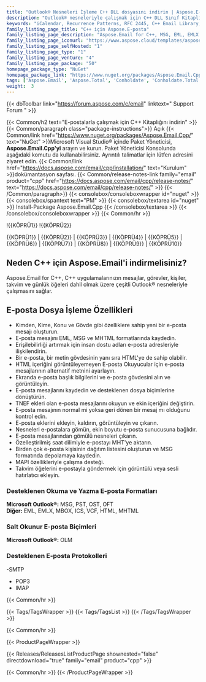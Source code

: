 ```yaml
---
title: "Outlook® Nesneleri İşleme C++ DLL dosyasını indirin | Aspose.E-posta"
description: "Outlook® nesneleriyle çalışmak için C++ DLL Sınıf Kitaplığını indirin; API aracılığıyla e-posta mesajları, görevler, kişiler, takvim ve günlük öğeleri. SMTP, POP3 ve IMAP'yi destekler."
keywords: "iCalendar, Recurrence Patterns, RFC 2445, C++ Email Library, C++ Outlook Library"
family_listing_page_title: "C++ için Aspose.E-posta"
family_listing_page_description: "Aspose.Email for C++, MSG, EML, EMLX ve MHT gibi bir dizi e-posta mesajı formatıyla çalışmayı kolaylaştıran güçlü bir e-posta programlama API'si üretmek için bir araya getirilen bir sınıf kitaplıkları paketidir."
family_listing_page_iconurl: "https://www.aspose.cloud/templates/aspose/App_Themes/V3/images/email/272x272/aspose_email-for-cpp.png"
family_listing_page_selfHosted: "1"
family_listing_page_type: "1"
family_listing_page_venture: "4"
family_listing_page_package: "50"
homepage_package_type: "NuGet"
homepage_package_link: "https://www.nuget.org/packages/Aspose.Email.Cpp/"
tags: ['Aspose.Email', 'Aspose.Total', 'Conholdate', 'Conholdate.Total', 'Office-Automation', 'MSG', 'PST', 'OST', 'OFT', 'OLM', 'EML', 'EMLX', 'MBOX', 'ICS', 'VCF', 'HTML', 'MHTML', 'MHT', 'Mail', 'MIME', 'iCalender', 'SMTP', 'POP3', 'IMAP', 'Protocols', 'RFC2445', 'RFC822', 'Windows', 'Linux', 'VisualStudio', 'GCC', 'CLang', 'Component', 'Assembly', 'C++', 'API', 'Email-API', 'Distribution-List', 'MAPI', 'Parsing-MSG', 'Viewing-MSG', 'Email-Message-Extraction', 'Email', 'Mail-Message', 'EWS-Client', 'EML-to-MSG', 'Email-to-EML', 'Email-to-MHT', 'Mail-to-MHTML', 'Native', 'C++', 'CPP', 'Exchange']
weight:  3
---
```


{{< dbToolbar link="https://forum.aspose.com/c/email" linktext=" Support Forum " >}}

{{< Common/h2 text="E-postalarla çalışmak için C++ Kitaplığını indirin"  >}}
{{< Common/paragraph class="package-instructions">}}
Açık
{{< Common/link href="https://www.nuget.org/packages/Aspose.Email.Cpp/" text="NuGet"  >}}Microsoft Visual Studio® içinde Paket Yöneticisi, <b>Aspose.Email.Cpp'yi</b> arayın ve kurun. Paket Yöneticisi Konsolunda aşağıdaki komutu da kullanabilirsiniz. Ayrıntılı talimatlar için lütfen adresini ziyaret edin.
{{< Common/link href="https://docs.aspose.com/email/cpp/installation/" text="Kurulum"  >}}dokümantasyon sayfası.
{{< Common/release-notes-link family="email" product="cpp" href="https://docs.aspose.com/email/cpp/release-notes/" text="https://docs.aspose.com/email/cpp/release-notes/"  >}}
{{< /Common/paragraph>}}
{{< consolebox/consoleboxwrapper id="nuget" >}}
       {{< consolebox/spantext text="PM" >}}
       {{< consolebox/textarea id="nuget" >}} Install-Package Aspose.Email.Cpp {{< /consolebox/textarea >}}
{{< /consolebox/consoleboxwrapper >}}
{{< Common/hr >}}

!{{KÖPRÜ1}} !{{KÖPRÜ2}}

{{KÖPRÜ1}} | {{KÖPRÜ2}} | {{KÖPRÜ3}} | {{KÖPRÜ4}} | {{KÖPRÜ5}} | {{KÖPRÜ6}} | {{KÖPRÜ7}} | {{KÖPRÜ8}} | {{KÖPRÜ9}} | {{KÖPRÜ10}}

## Neden C++ için Aspose.Email'i indirmelisiniz?

Aspose.Email for C++, C++ uygulamalarınızın mesajlar, görevler, kişiler, takvim ve günlük öğeleri dahil olmak üzere çeşitli Outlook® nesneleriyle çalışmasını sağlar.

## E-posta Dosya İşleme Özellikleri

- Kimden, Kime, Konu ve Gövde gibi özelliklere sahip yeni bir e-posta mesajı oluşturun.
- E-posta mesajını EML, MSG ve MHTML formatlarında kaydedin.
- Erişilebilirliği artırmak için insan dostu adları e-posta adresleriyle ilişkilendirin.
- Bir e-posta, bir metin gövdesinin yanı sıra HTML'ye de sahip olabilir.
- HTML içeriğini görüntüleyemeyen E-posta Okuyucular için e-posta mesajlarının alternatif metnini ayarlayın.
- Ekranda e-posta başlık bilgilerini ve e-posta gövdesini alın ve görüntüleyin.
- E-posta mesajlarını kaydedin ve desteklenen dosya biçimlerine dönüştürün.
- TNEF ekleri olan e-posta mesajlarını okuyun ve ekin içeriğini değiştirin.
- E-posta mesajının normal mi yoksa geri dönen bir mesaj mı olduğunu kontrol edin.
- E-posta eklerini ekleyin, kaldırın, görüntüleyin ve çıkarın.
- Nesneleri e-postalara gömün, ekin boyutu e-posta sunucusuna bağlıdır.
- E-posta mesajlarından gömülü nesneleri çıkarın.
- Özelleştirilmiş saat dilimiyle e-postayı MHT'ye aktarın.
- Birden çok e-posta kişisinin dağıtım listesini oluşturun ve MSG formatında depolamaya kaydedin.
- MAPI özellikleriyle çalışma desteği.
- Takvim öğelerini e-postayla göndermek için görüntülü veya sesli hatırlatıcı ekleyin.

### Desteklenen Okuma ve Yazma E-posta Formatları

**Microsoft Outlook®:** MSG, PST, OST, OFT\
**Diğer:** EML, EMLX, MBOX, ICS, VCF, HTML, MHTML

### Salt Okunur E-posta Biçimleri

**Microsoft Outlook®:** OLM

### Desteklenen E-posta Protokolleri

-SMTP
- POP3
- IMAP

{{< Common/hr >}}

{{< Tags/TagsWrapper >}}
 {{< Tags/TagsList >}}
{{< /Tags/TagsWrapper >}}

{{< Common/hr >}}

{{< ProductPageWrapper >}}
<!-- ReleasesListProductPage-->
   {{< Releases/ReleasesListProductPage shownested="false"  directdownload="true" family="email" product="cpp" >}}
<!-- /ReleasesListProductPage-->
{{< Common/hr >}}
{{< /ProductPageWrapper >}}


